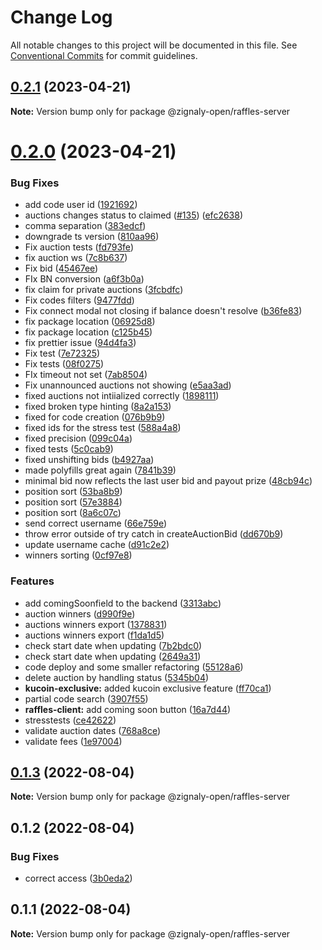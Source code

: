 # Change Log

All notable changes to this project will be documented in this file.
See [Conventional Commits](https://conventionalcommits.org) for commit guidelines.

## [0.2.1](https://github.com/zignaly-open/zigraffle/compare/@zignaly-open/raffles-server@0.2.0...@zignaly-open/raffles-server@0.2.1) (2023-04-21)

**Note:** Version bump only for package @zignaly-open/raffles-server





# [0.2.0](https://github.com/zignaly-open/zigraffle/compare/@zignaly-open/raffles-server@0.1.3...@zignaly-open/raffles-server@0.2.0) (2023-04-21)


### Bug Fixes

* add code user id ([1921692](https://github.com/zignaly-open/zigraffle/commit/192169262faba5878eaff04961db49cc7497d00b))
* auctions changes status to claimed ([#135](https://github.com/zignaly-open/zigraffle/issues/135)) ([efc2638](https://github.com/zignaly-open/zigraffle/commit/efc2638b6ae3114ff816efd4a665298b77f1998d))
* comma separation ([383edcf](https://github.com/zignaly-open/zigraffle/commit/383edcf9680e009867e469af29cafa4760c405d5))
* downgrade ts version ([810aa96](https://github.com/zignaly-open/zigraffle/commit/810aa9656843d2fff02877480eb1466be50377b5))
* Fix auction tests ([fd793fe](https://github.com/zignaly-open/zigraffle/commit/fd793fee4973bebf73921d692b563bae00533544))
* fix auction ws ([7c8b637](https://github.com/zignaly-open/zigraffle/commit/7c8b637951accb5581161b83baa311486c3fca46))
* Fix bid ([45467ee](https://github.com/zignaly-open/zigraffle/commit/45467ee96029825bfef148c63f90d6728eca3f17))
* FIx BN conversion ([a6f3b0a](https://github.com/zignaly-open/zigraffle/commit/a6f3b0a4b3c21be88d8cba9b880325afe6077c1b))
* fix claim for private auctions ([3fcbdfc](https://github.com/zignaly-open/zigraffle/commit/3fcbdfc5d28d44761b0f754f4565e162ff8878c1))
* Fix codes filters ([9477fdd](https://github.com/zignaly-open/zigraffle/commit/9477fdd9aa06f2568c6e385f56255d952fe944b5))
* Fix connect modal not closing if balance doesn't resolve ([b36fe83](https://github.com/zignaly-open/zigraffle/commit/b36fe8321360b382c477086a816dd3b9139209cc))
* fix package location ([06925d8](https://github.com/zignaly-open/zigraffle/commit/06925d8077b3f1464919b3ae07657746f4dc5cb6))
* fix package location ([c125b45](https://github.com/zignaly-open/zigraffle/commit/c125b45dfaed32a9ca3d0f026136f4ef472a8e5f))
* fix prettier issue ([94d4fa3](https://github.com/zignaly-open/zigraffle/commit/94d4fa396236cad75c0808b1b1ca497d1148001b))
* Fix test ([7e72325](https://github.com/zignaly-open/zigraffle/commit/7e72325906867e39d01c7476468570a01e7f394d))
* Fix tests ([08f0275](https://github.com/zignaly-open/zigraffle/commit/08f02756b2092a9a8db631b29fef50fb9a93d917))
* FIx timeout not set ([7ab8504](https://github.com/zignaly-open/zigraffle/commit/7ab8504f968704cf3c7838113f3db111c897fb5b))
* Fix unannounced auctions not showing ([e5aa3ad](https://github.com/zignaly-open/zigraffle/commit/e5aa3ad84f3d58f291e0483df0bfe2e3f63b67e0))
* fixed auctions not intiialized correctly ([1898111](https://github.com/zignaly-open/zigraffle/commit/1898111464110aff308a4ff7edb3c3d4cd0a6242))
* fixed broken type hinting ([8a2a153](https://github.com/zignaly-open/zigraffle/commit/8a2a153e41fd26bdda382778a1db2b05417dc8b5))
* fixed for code creation ([076b9b9](https://github.com/zignaly-open/zigraffle/commit/076b9b9c1c40a958077e24f01ee3c8e5bebf99fc))
* fixed ids for the stress test ([588a4a8](https://github.com/zignaly-open/zigraffle/commit/588a4a8eec2981bf59199cff789ac0bd7f69a093))
* fixed precision ([099c04a](https://github.com/zignaly-open/zigraffle/commit/099c04af3c3e7036845fcc41ce8b0be235756d6a))
* fixed tests ([5c0cab9](https://github.com/zignaly-open/zigraffle/commit/5c0cab901895f151ac3b09ad37b72a9eebf7ad40))
* fixed unshifting bids ([b4927aa](https://github.com/zignaly-open/zigraffle/commit/b4927aa19539f08854bd2890f857b19055cf9aa7))
* made polyfills great again ([7841b39](https://github.com/zignaly-open/zigraffle/commit/7841b397530d60b6569e7ed13a87910a4c5036c3))
* minimal bid now reflects the last user bid and payout prize ([48cb94c](https://github.com/zignaly-open/zigraffle/commit/48cb94c18fde7e5d79bb76e0a654d43a6a76c54b))
* position sort ([53ba8b9](https://github.com/zignaly-open/zigraffle/commit/53ba8b91d3602f7f5ad76f6bc3d72c55d7cb5d09))
* position sort ([57e3884](https://github.com/zignaly-open/zigraffle/commit/57e388440eb83612c3bee8993015e111f3136a77))
* position sort ([8a6c07c](https://github.com/zignaly-open/zigraffle/commit/8a6c07c5cc85bdf477217e9e7a56619a803865ae))
* send correct username ([66e759e](https://github.com/zignaly-open/zigraffle/commit/66e759e70d900c2d30a2cb46e0188859335c8542))
* throw error outside of try catch in createAuctionBid ([dd670b9](https://github.com/zignaly-open/zigraffle/commit/dd670b9158e9ac6cd637b65cc47cff4f56275062))
* update username cache ([d91c2e2](https://github.com/zignaly-open/zigraffle/commit/d91c2e286927cb89579e54ef890ccea7d98bfd3e))
* winners sorting ([0cf97e8](https://github.com/zignaly-open/zigraffle/commit/0cf97e85bf9a894c3686a857c4de4517b6d968e2))


### Features

* add comingSoonfield to the backend ([3313abc](https://github.com/zignaly-open/zigraffle/commit/3313abcb4e52ceba6d1b48aa28a007110804abd1))
* auction winners ([d990f9e](https://github.com/zignaly-open/zigraffle/commit/d990f9e21305fc0e8e9e98c5332ec8b8cde4f970))
* auctions winners export ([1378831](https://github.com/zignaly-open/zigraffle/commit/13788310f262ae73942504721d0988d71da37334))
* auctions winners export ([f1da1d5](https://github.com/zignaly-open/zigraffle/commit/f1da1d5ba7c28948297f103452bb09fb2af77691))
* check start date when updating ([7b2bdc0](https://github.com/zignaly-open/zigraffle/commit/7b2bdc0d1ba1aa17e61a121040c0180c4e3a30b3))
* check start date when updating ([2649a31](https://github.com/zignaly-open/zigraffle/commit/2649a315595c0a00e141a12511aab7f510625ab6))
* code deploy and some smaller refactoring ([55128a6](https://github.com/zignaly-open/zigraffle/commit/55128a69acbb00c649b7b1008ba597ceb4f16e2c))
* delete auction by handling status ([5345b04](https://github.com/zignaly-open/zigraffle/commit/5345b0420e770434abe382a33961ba273aeb5268))
* **kucoin-exclusive:** added kucoin exclusive feature ([ff70ca1](https://github.com/zignaly-open/zigraffle/commit/ff70ca1972b63dbd50c2c103d8671b3f6e516da5))
* partial code search ([3907f55](https://github.com/zignaly-open/zigraffle/commit/3907f551bfe3d38f1d678f303f97181f94bfa544))
* **raffles-client:** add coming soon button ([16a7d44](https://github.com/zignaly-open/zigraffle/commit/16a7d44743b9dfdf1c8b453dcc8cb58be8ae5c68))
* stresstests ([ce42622](https://github.com/zignaly-open/zigraffle/commit/ce42622dd3068fbc66472ed2e98216649740a785))
* validate auction dates ([768a8ce](https://github.com/zignaly-open/zigraffle/commit/768a8ce3f50585e42014d2dc7c9e82b788b1e1d1))
* validate fees ([1e97004](https://github.com/zignaly-open/zigraffle/commit/1e9700425f0d8832ebee4174f72be39bdfa168ba))





## [0.1.3](https://github.com/zignaly-open/zigraffle/compare/@zignaly-open/raffles-server@0.1.2...@zignaly-open/raffles-server@0.1.3) (2022-08-04)

**Note:** Version bump only for package @zignaly-open/raffles-server





## 0.1.2 (2022-08-04)


### Bug Fixes

* correct access ([3b0eda2](https://github.com/zignaly-open/zigraffle/commit/3b0eda2efbe7c8eb57a3fcca8e0be306daa2ac22))





## 0.1.1 (2022-08-04)

**Note:** Version bump only for package @zignaly-open/raffles-server

